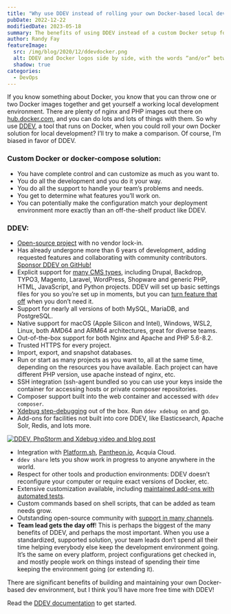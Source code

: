 ```yaml
---
title: "Why use DDEV instead of rolling your own Docker-based local dev solution?"
pubDate: 2022-12-22
modifiedDate: 2023-05-18
summary: The benefits of using DDEV instead of a custom Docker setup for local development.
author: Randy Fay
featureImage:
  src: /img/blog/2020/12/ddevdocker.png
  alt: DDEV and Docker logos side by side, with the words “and/or” between them
  shadow: true
categories:
  - DevOps
---
```


If you know something about Docker, you know that you can throw one or two Docker images together and get yourself a working local development environment. There are plenty of nginx and PHP images out there on [hub.docker.com](https://hub.docker.com), and you can do lots and lots of things with them. So why use [DDEV](https://ddev.readthedocs.io), a tool that runs on Docker, when you could roll your own Docker solution for local development? I’ll try to make a comparison. Of course, I’m biased in favor of DDEV.

### **Custom Docker or docker-compose solution:**

- You have complete control and can customize as much as you want to.
- You do all the development and you do it your way.
- You do all the support to handle your team’s problems and needs.
- You get to determine what features you’ll work on.
- You can potentially make the configuration match your deployment environment more exactly than an off-the-shelf product like DDEV.

### **DDEV:**

- [Open-source project](https://github.com/ddev/ddev) with no vendor lock-in.
- Has already undergone more than 6 years of development, adding requested features and collaborating with community contributors. [Sponsor DDEV on GitHub!](https://github.com/sponsors/ddev)
- Explicit support for [many CMS types](https://ddev.readthedocs.io/en/stable/users/quickstart/), including Drupal, Backdrop, TYPO3, Magento, Laravel, WordPress, Shopware and generic PHP, HTML, JavaScript, and Python projects. DDEV will set up basic settings files for you so you’re set up in moments, but you can [turn feature that off](controlling-cms-settings-files-in-ddev-local.md) when you don’t need it.
- Support for nearly all versions of both MySQL, MariaDB, and PostgreSQL.
- Native support for macOS (Apple Silicon and Intel), Windows, WSL2, Linux, both AMD64 and ARM64 architectures, great for diverse teams.
- Out-of-the-box support for both Nginx and Apache and PHP 5.6-8.2.
- Trusted HTTPS for every project.
- Import, export, and snapshot databases.
- Run or start as many projects as you want to, all at the same time, depending on the resources you have available. Each project can have different PHP version, use apache instead of nginx, etc.
- SSH integration (ssh-agent bundled so you can use your keys inside the container for accessing hosts or private composer repositories.
- Composer support built into the web container and accessed with `ddev composer`.
- [Xdebug step-debugging](https://ddev.readthedocs.io/en/stable/users/step-debugging/#step-debugging-with-ddev-and-xdebug) out of the box. Run `ddev xdebug on` and go.
- Add-ons for facilities not built into core DDEV, like Elasticsearch, Apache Solr, Redis, and lots more.

[![DDEV, PhpStorm and Xdebug video and blog post](/img/blog/2020/12/screen-shot-2020-12-28-at-12.49.31-pm.png)](ddev-local-phpstorm-and-xdebug-debugging.md)

- Integration with [Platform.sh](https://platform.sh), [Pantheon.io](https://ddev.readthedocs.io/en/stable/users/providers/pantheon/), Acquia Cloud.
- `ddev share` lets you show work in progress to anyone anywhere in the world.
- Respect for other tools and production environments: DDEV doesn’t reconfigure your computer or require exact versions of Docker, etc.
- Extensive customization available, including [maintained add-ons with automated tests](https://ddev.readthedocs.io/en/stable/users/extend/additional-services/).
- Custom commands based on shell scripts, that can be added as team needs grow.
- Outstanding open-source community with [support in many channels](https://ddev.readthedocs.io/en/stable/users/support/).
- **Team lead gets the day off**! This is perhaps the biggest of the many benefits of DDEV, and perhaps the most important. When you use a standardized, supported solution, your team leads don’t spend all their time helping everybody else keep the development environment going. It’s the same on every platform, project configurations get checked in, and mostly people work on things instead of spending their time keeping the environment going (or extending it).

There are significant benefits of building and maintaining your own Docker-based dev environment, but I think you’ll have more free time with DDEV!

Read the [DDEV documentation](https://ddev.readthedocs.io/en/stable/) to get started.
